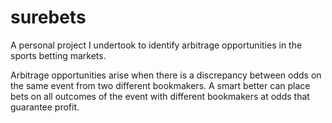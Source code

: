 # surebets
A personal project I undertook to identify arbitrage opportunities in the sports betting markets.

Arbitrage opportunities arise when there is a discrepancy between odds on the same event from two different bookmakers. A smart better can place bets on all outcomes of the event with different bookmakers at odds that guarantee profit.
